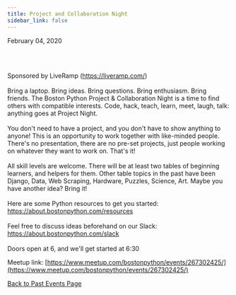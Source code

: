 ```yaml
---
title: Project and Collaboration Night
sidebar_link: false
---
```


February 04, 2020



<p><br/><br/></p>

<p>Sponsored by LiveRamp (<a class="link" href="https://liveramp.com/" rel="nofollow ugc" target="_blank" title="https://liveramp.com/">https://liveramp.com/</a>)<br/><br/>Bring a laptop. Bring ideas. Bring questions. Bring enthusiasm. Bring friends. The Boston Python Project &amp; Collaboration Night is a time to find others with compatible interests. Code, hack, teach, learn, meet, laugh, talk: anything goes at Project Night.<br/><br/>You don't need to have a project, and you don't have to show anything to anyone! This is an opportunity to work together with like-minded people. There's no presentation, there are no pre-set projects, just people working on whatever they want to work on. That's it!<br/><br/>All skill levels are welcome. There will be at least two tables of beginning learners, and helpers for them. Other table topics in the past have been Django, Data, Web Scraping, Hardware, Puzzles, Science, Art. Maybe you have another idea? Bring it!<br/><br/>Here are some Python resources to get you started: <a class="link" href="https://about.bostonpython.com/resources" rel="nofollow ugc" target="_blank" title="https://about.bostonpython.com/resources">https://about.bostonpython.com/resources</a><br/><br/>Feel free to discuss ideas beforehand on our Slack: <a class="link" href="https://about.bostonpython.com/slack" rel="nofollow ugc" target="_blank" title="https://about.bostonpython.com/slack">https://about.bostonpython.com/slack</a><br/><br/>Doors open at 6, and we'll get started at 6:30</p>


Meetup link: [https://www.meetup.com/bostonpython/events/267302425/](https://www.meetup.com/bostonpython/events/267302425/)

[Back to Past Events Page](index.md)